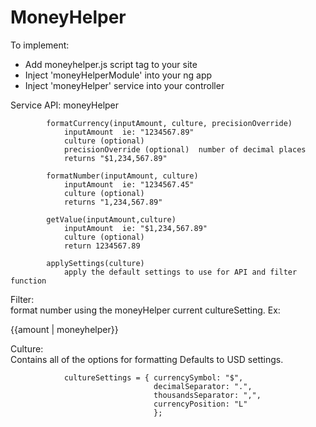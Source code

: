 # MoneyHelper

To implement:

- Add moneyhelper.js script tag to your site
- Inject 'moneyHelperModule' into your ng app
- Inject 'moneyHelper' service into your controller

Service API:  moneyHelper 


            formatCurrency(inputAmount, culture, precisionOverride)
            	inputAmount  ie: "1234567.89"
            	culture (optional)
            	precisionOverride (optional)  number of decimal places
            	returns "$1,234,567.89"

            formatNumber(inputAmount, culture)
            	inputAmount  ie: "1234567.45"
            	culture (optional)
            	returns "1,234,567.89"

            getValue(inputAmount,culture)
            	inputAmount  ie: "$1,234,567.89"
            	culture (optional)
            	return 1234567.89

            applySettings(culture)
                apply the default settings to use for API and filter function


 Filter:    
			format number using the moneyHelper current cultureSetting.
				Ex:		<div >{{amount | moneyhelper}}</div>


 Culture:	
 			Contains all of the options for formatting
 			Defaults to USD settings.

 			    cultureSettings = { currencySymbol: "$",
						            decimalSeparator: ".",
						            thousandsSeparator: ",",
						            currencyPosition: "L"
							        };
